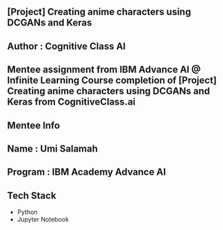## [Project] Creating anime characters using DCGANs and Keras

## Author : Cognitive Class AI

## Mentee assignment from IBM Advance AI @ Infinite Learning Course completion of [Project] Creating anime characters using DCGANs and Keras from CognitiveClass.ai

## Mentee Info 

## Name : Umi Salamah
## Program : IBM Academy Advance AI

## Tech Stack
- Python
- Jupyter Notebook
